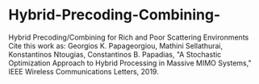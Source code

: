 # Hybrid-Precoding-Combining-
Hybrid Precoding/Combining for Rich and Poor Scattering Environments
Cite this work as:
Georgios K. Papageorgiou, Mathini Sellathurai, Konstantinos Ntougias, Constantinos B. Papadias, "A Stochastic Optimization Approach 
to Hybrid Processing in Massive MIMO Systems," IEEE Wireless Communications Letters, 2019.
